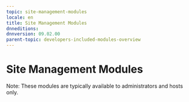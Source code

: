 ```yaml
---
topic: site-management-modules
locale: en
title: Site Management Modules
dnneditions: 
dnnversion: 09.02.00
parent-topic: developers-included-modules-overview
---
```


# Site Management Modules

Note: These modules are typically available to administrators and hosts only.